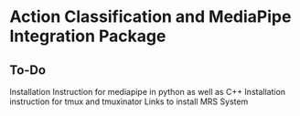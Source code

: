 # Action Classification and MediaPipe Integration Package

## To-Do
Installation Instruction for mediapipe in python as well as C++
Installation instruction for tmux and tmuxinator
Links to install MRS System

